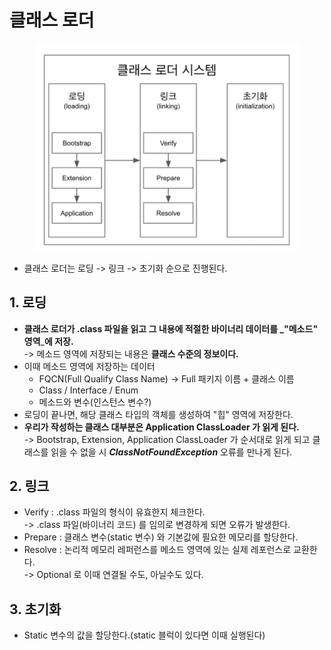 # 클래스 로더

<figure><img src="../../../.gitbook/assets/image (56).png" alt=""><figcaption></figcaption></figure>

* 클래스 로더는 로딩 -> 링크 -> 초기화 순으로 진행된다.

## 1. 로딩

* **클래스 로더가 .class 파일을 읽고 그 내용에 적절한 바이너리 데이터를 \_"메소드" 영역**\_**에 저장.**\
  \-> 메소드 영역에 저장되는 내용은 **클래스 수준의 정보이다.**
* 이때 메소드 영역에 저장하는 데이터
  * FQCN(Full Qualify Class Name) -> Full 패키지 이름 + 클래스 이름
  * Class / Interface / Enum
  * 메소드와 변수(인스턴스 변수?)
* 로딩이 끝나면, 해당 클래스 타입의 객체를 생성하여 "힙" 영역에 저장한다.
* **우리가 작성하는 클래스 대부분은 Application ClassLoader 가 읽게 된다.**\
  \-> Bootstrap, Extension, Application ClassLoader 가 순서대로 읽게 되고 클래스를 읽을 수 없을 시 _**ClassNotFoundException**_ 오류를 만나게 된다.

## 2. 링크

* Verify : .class 파일의 형식이 유효한지 체크한다.\
  \-> .class 파일(바이너리 코드) 를 임의로 변경하게 되면 오류가 발생한다.
* Prepare : 클래스 변수(static 변수) 와 기본값에 필요한 메모리를 할당한다.
* Resolve : 논리적 메모리 레퍼런스를 메소드 영역에 있는 실제 레포런스로 교환한다.\
  \-> Optional 로 이때 연결될 수도, 아닐수도 있다.

## 3. 초기화

* Static 변수의 값을 할당한다.(static 블럭이 있다면 이때 실행된다)
